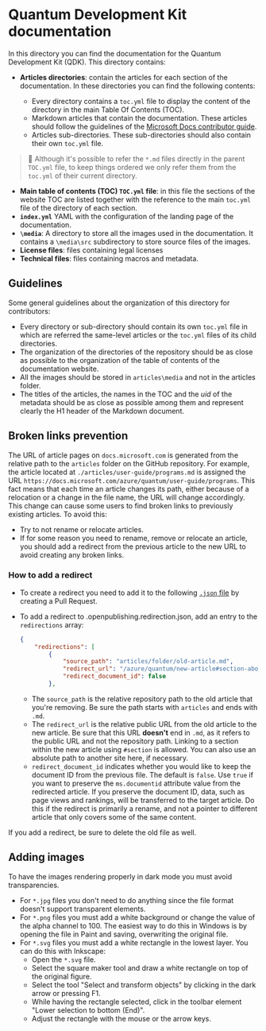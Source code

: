 # Quantum Development Kit documentation

In this directory you can find the documentation for the Quantum
Development Kit (QDK). This directory contains:

- **Articles directories**: contain the articles for each section of
  the documentation. In these directories you can find the following contents:
  
  - Every directory contains a `toc.yml` file to display the content of the directory
    in the main Table Of Contents (TOC).
  - Markdown articles that contain the documentation. These articles
    should follow the guidelines of the [Microsoft Docs contributor
    guide](xref:microsoft.quantum.contributing-qdk.overview).
  - Articles sub-directories. These
    sub-directories should also contain their own `toc.yml` file.

> :pencil: Although it's possible to refer the `*.md` files directly in the parent
> `TOC.yml` file, to keep things ordered we only refer them from the `toc.yml`
> of their current directory.

- **Main table of contents (TOC) `TOC.yml` file**: in this file the sections of
  the website TOC are listed together with the reference to the main `toc.yml`
  file of the directory of each section.
- **`index.yml`** YAML with the configuration of the landing page of the documentation.
- **`\media`**: A directory to store all the images used in the documentation. It
  contains a `\media\src` subdirectory to store source files of the images.
- **License files**: files containing legal licenses
- **Technical files**: files containing macros and metadata.

## Guidelines

Some general guidelines about the organization of this directory
for contributors:

- Every directory or sub-directory should contain its own `toc.yml` file in
  which are referred the same-level articles or the `toc.yml` files of its child directories.
- The organization of the directories of the repository should be as close as possible to the
  organization of the table of contents of the documentation website.
- All the images should be stored in `articles\media` and not in the articles
  folder.
- The titles of the articles, the names in the TOC and the *uid* of the metadata
  should be as close as possible among them and represent clearly the H1 header
  of the Markdown document.
  
## Broken links prevention

The URL of article pages on `docs.microsoft.com` is generated from the relative path to the `articles` folder on the GitHub repository. For example, the article located at `./articles/user-guide/programs.md` is assigned the URL `https://docs.microsoft.com/azure/quantum/user-guide/programs`. This fact means that each time an article changes its path, either because of a relocation or a change in the file name, the URL will change accordingly. This change can cause some users to find broken links to previously existing articles. To avoid this:

- Try to not rename or relocate articles.
- If for some reason you need to rename, remove or relocate an article, you should add a redirect from the previous article to the new URL to avoid creating any broken links.

### How to add a redirect

- To create a redirect you need to add it to the following [`.json` file](https://github.com/MicrosoftDocs/azure-reference-other-pr/blob/master/.openpublishing.redirection.json) by creating a Pull Request.

- To add a redirect to .openpublishing.redirection.json, add an entry to the `redirections` array:

  ```json
  {
      "redirections": [
          {
              "source_path": "articles/folder/old-article.md",
              "redirect_url": "/azure/quantum/new-article#section-about-old-topic",
              "redirect_document_id": false
          },
  ```

  - The `source_path` is the relative repository path to the old article that you're removing. Be sure the path starts with `articles` and ends with `.md`.
  - The `redirect_url` is the relative public URL from the old article to the new article. Be sure that this URL **doesn't** end in `.md`, as it refers to the public URL and not the repository path. Linking to a section within the new article using `#section` is allowed. You can also use an absolute path to another site here, if necessary.
  - `redirect_document_id` indicates whether you would like to keep the document ID from the previous file. The default is `false`. Use `true` if you want to preserve the `ms.documentid` attribute value from the redirected article. If you preserve the document ID, data, such as page views and rankings, will be transferred to the target article. Do this if the redirect is primarily a rename, and not a pointer to different article that only covers some of the same content.

If you add a redirect, be sure to delete the old file as well.

## Adding images

To have the images rendering properly in dark mode you must avoid transparencies.
- For `*.jpg` files you don't need to do anything since the file format doesn't support transparent elements.
- For `*.png` files you must add a white background or change the value of the alpha channel to 100. The easiest way to do this in Windows is by opening the file in Paint and saving, overwriting the original file.
- For `*.svg` files you must add a white rectangle in the lowest layer. You can do this with Inkscape:
  - Open the `*.svg` file.
  - Select the square maker tool and draw a white rectangle on top of the original figure.
  - Select the tool "Select and transform objects" by clicking in the dark arrow or pressing F1.
  - While having the rectangle selected, click in the toolbar element "Lower selection to bottom (End)".
  - Adjust the rectangle with the mouse or the arrow keys.
